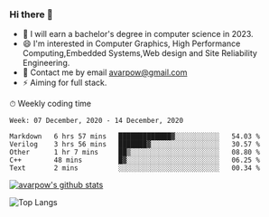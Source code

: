 ### Hi there 👋
<!--I have been a GitHub member for [![Years Badge](https://badges.pufler.dev/years/avarpow)](https://badges.pufler.dev)-->
- 🌱 I will earn a bachelor's degree in computer science in 2023.
- 😄 I'm interested in Computer Graphics, High Performance Computing,Embedded Systems,Web design and Site Reliability Engineering.
- 💬 Contact me by email avarpow@gmail.com
- ⚡ Aiming for full stack.

<!--💻 Coding Activity Logging

[![Commits Badge](https://badges.pufler.dev/commits/weekly/avarpow)](https://badges.pufler.dev)-->

⏱ Weekly coding time
<!--START_SECTION:waka-->
```text
Week: 07 December, 2020 - 14 December, 2020

Markdown   6 hrs 57 mins   █████████████▓░░░░░░░░░░░   54.03 % 
Verilog    3 hrs 56 mins   ███████▓░░░░░░░░░░░░░░░░░   30.57 % 
Other      1 hr 7 mins     ██▒░░░░░░░░░░░░░░░░░░░░░░   08.80 % 
C++        48 mins         █▓░░░░░░░░░░░░░░░░░░░░░░░   06.25 % 
Text       2 mins          ░░░░░░░░░░░░░░░░░░░░░░░░░   00.34 % 
```
<!--END_SECTION:waka-->

[![avarpow's github stats](https://github-readme-stats.vercel.app/api?username=avarpow&count_private=true&show_icons=true&hide=issues&hide_border=true)](https://github.com/anuraghazra/github-readme-stats)

![Top Langs](https://github-readme-stats.vercel.app/api/top-langs/?username=avarpow&layout=compact&hide_border=true) 
<!--[![avarpow's wakatime stats](https://github-readme-stats.vercel.app/api/wakatime?username=avarpow)](https://github.com/anuraghazra/github-readme-stats)-->
